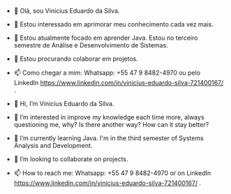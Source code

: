 - 👋 Olá, sou Vinicius Eduardo da Silva.
- 👀 Estou interessado em aprimorar meu conhecimento cada vez mais.
- 🌱 Estou atualmente focado em aprender Java. Estou no terceiro semestre de Análise e Desenvolvimento de Sistemas.
- 💞️ Estou procurando colaborar em projetos.  
- 📫 Como chegar a mim:  Whatsapp: +55 47 9 8482-4970 ou pelo LinkedIn https://www.linkedin.com/in/vinicius-eduardo-silva-721400167/ .






- 👋 Hi, I’m Vinicius Eduardo da Silva.
- 👀 I’m interested in improve my knowledge each time more, always questioning me, why? Is there another way? How can it stay better?   
- 🌱 I’m currently learning Java. I'm in the third semester of Systems Analysis and Development.
- 💞️ I’m looking to collaborate on projects.
- 📫 How to reach me: Whatsapp: +55 47 9 8482-4970 or on LinkedIn https://www.linkedin.com/in/vinicius-eduardo-silva-721400167/ .



